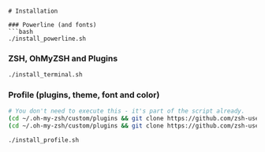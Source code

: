 ```

# Installation

### Powerline (and fonts)
```bash
./install_powerline.sh
```

### ZSH, OhMyZSH and Plugins
```bash
./install_terminal.sh
```
### Profile (plugins, theme, font and color)
```bash
# You don't need to execute this - it's part of the script already.
(cd ~/.oh-my-zsh/custom/plugins && git clone https://github.com/zsh-users/zsh-syntax-highlighting)
(cd ~/.oh-my-zsh/custom/plugins && git clone https://github.com/zsh-users/zsh-autosuggestions)
```
```bash
./install_profile.sh
```
